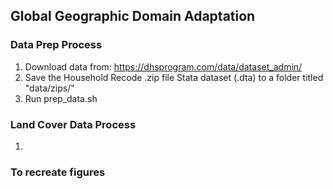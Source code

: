 ## Global Geographic Domain Adaptation

### Data Prep Process

1) Download data from: https://dhsprogram.com/data/dataset_admin/
2) Save the Household Recode .zip file Stata dataset (.dta) to a folder titled "data/zips/" 
3) Run prep_data.sh

### Land Cover Data Process
1) 

### To recreate figures

